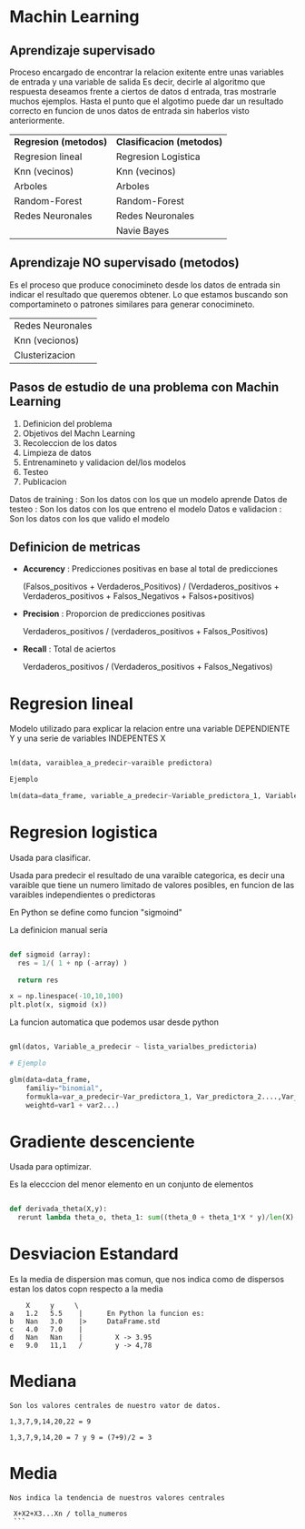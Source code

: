 # Machin Learning

## Aprendizaje supervisado

Proceso encargado de encontrar la relacion exitente entre unas variables de entrada y una variable de salida
Es decir, decirle al algoritmo que respuesta deseamos frente a ciertos de datos d entrada, tras mostrarle muchos ejemplos.
Hasta el punto que el algotimo puede dar un resultado correcto en funcion de unos datos de entrada sin haberlos visto anteriormente.


<table>

  <tr>
    <td><b>Regresion (metodos)</b></td>
    <td><b>Clasificacion (metodos)</b></td>
  </tr>
  
  <tr>
  <td>Regresion lineal</td>
  <td>Regresion Logistica</td>
  </tr>
  
  <tr>
  <td>Knn (vecinos)</td>
  <td>Knn (vecinos)</td>
  </tr>
  
  <tr>
  <td>Arboles</td>
  <td>Arboles</td>
  </tr>
  
  
  <tr>
  <td>Random-Forest</td>
  <td>Random-Forest</td>
  </tr>
  
  <tr>
  <td>Redes Neuronales</td>
  <td>Redes Neuronales</td>
  </tr>
  
  <tr>
  <td></td>
  <td>Navie Bayes</td>
  </tr>
  
</table>


## Aprendizaje NO supervisado (metodos)

Es el proceso que produce conocimineto desde los datos de entrada sin indicar el resultado que queremos obtener.
Lo que estamos buscando son comportamineto o patrones similares para generar conocimineto.

<table>
  <tr><td>Redes Neuronales</td></tr>
  <tr><td>Knn (vecionos)</td></tr>
  <tr><td>Clusterizacion</td></tr>
</table>

  

## Pasos de estudio de una problema con Machin Learning

1) Definicion del problema
2) Objetivos del Machn Learning
3) Recoleccion de los datos
4) Limpieza de datos
5) Entrenamineto y validacion del/los modelos
6) Testeo
7) Publicacion


Datos de training : Son los datos con los que un modelo aprende
Datos de testeo : Son los datos con los que entreno el modelo
Datos e validacion : Son los datos con los que valido el modelo


## Definicion de metricas

- <b>Accurency</b> : Predicciones positivas en base al total de predicciones

  (Falsos_positivos + Verdaderos_Positivos) / (Verdaderos_positivos + Verdaderos_positivos + Falsos_Negativos + Falsos+positivos)

- <b>Precision</b> : Proporcion de predicciones positivas

  Verdaderos_positivos / (verdaderos_positivos + Falsos_Positivos)

- <b>Recall</b> : Total de aciertos

  Verdaderos_positivos / (Verdaderos_positivos + Falsos_Negativos)
  

# Regresion lineal

  Modelo utilizado para explicar la relacion entre una variable DEPENDIENTE Y y una serie de variables INDEPENTES X

```python

lm(data, varaiblea_a_predecir~varaible predictora)

Ejemplo

lm(data=data_frame, variable_a_predecir~Variable_predictora_1, Variable_predictora_2...Variable_predictora_N)

```


# Regresion logistica

Usada para clasificar.

Usada para predecir el resultado de una varaible categorica, es decir una varaible que tiene un numero limitado de valores posibles,
en funcion de las varaibles independientes o predictoras

En Python se define como funcion "sigmoind"

La definicion manual sería

```python

def sigmoid (array):
  res = 1/( 1 + np (-array) )
  
  return res

x = np.linespace(-10,10,100)
plt.plot(x, sigmoid (x))

```

La funcion automatica que podemos usar desde python

```python

gml(datos, Variable_a_predecir ~ lista_varialbes_predictoria)

# Ejemplo

glm(data=data_frame, 
    familiy="binomial",
    formukla=var_a_predecir~Var_predictora_1, Var_predictora_2....,Var_predictora_N,
    weightd=var1 + var2...)
```


# Gradiente descenciente

Usada para optimizar.

Es la elecccion del menor elemento en un conjunto de elementos

```Python

def derivada_theta(X,y):
  rerunt lambda theta_o, theta_1: sum((theta_0 + theta_1*X * y)/len(X)

```


# Desviacion Estandard

  Es la media de dispersion mas comun, que nos indica como de dispersos estan los datos copn respecto a la media
  
  ```
      X     y     \
  a   1.2   5.5    |      En Python la funcion es:
  b   Nan   3.0    |>     DataFrame.std
  c   4.0   7.0    |
  d   Nan   Nan    |        X -> 3.95
  e   9.0   11,1   /        y -> 4,78
 
 ```
  
  
  # Mediana
  
    Son los valores centrales de nuestro vator de datos.
  
  ```
  1,3,7,9,14,20,22 = 9
  
  1,3,7,9,14,20 = 7 y 9 = (7+9)/2 = 3
  ```
  
  # Media
  
    Nos indica la tendencia de nuestros valores centrales
   
   ```
    X+X2+X3...Xn / tolla_numeros 
    ```
   
